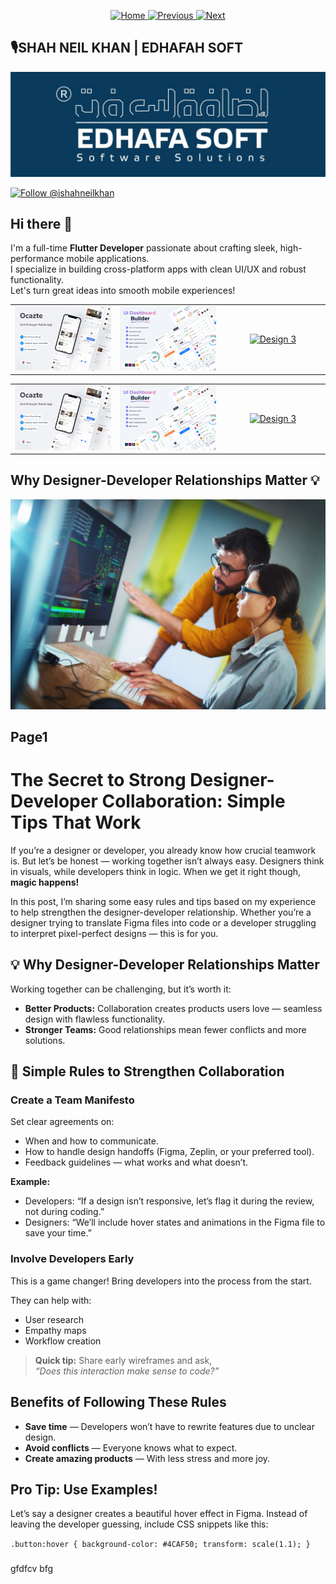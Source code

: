 
<p align="center">
  <a href="https://github.com/ishahneilkhan" target="_blank">
    <img src="https://img.shields.io/badge/Home-6f42c1?style=for-the-badge&logo=github&logoColor=white" alt="Home" />
  </a>
  <a href="https://github.com/ishahneilkhan/Assignments" target="_blank">
    <img src="https://img.shields.io/badge/Previous-555555?style=for-the-badge&logo=arrow-left&logoColor=white" alt="Previous" />
  </a>
  <a href="https://github.com/ishahneilkhan/gallery" target="_blank">
    <img src="https://img.shields.io/badge/Next-1E40AF?style=for-the-badge&logo=arrow-right&logoColor=white" alt="Next" />
  </a>
</p>


## 🎙️SHAH NEIL KHAN | EDHAFAH SOFT

![Cover](https://github.com/ishahneilkhan/Gallery/blob/main/cover%20es01.svg)



[![Follow @ishahneilkhan](https://img.shields.io/badge/Follow-@ishahneilkhan-black?style=for-the-badge&logo=github)](https://github.com/ishahneilkhan)



## Hi there 👋

I'm a full-time **Flutter Developer** passionate about crafting sleek, high-performance mobile applications.  
I specialize in building cross-platform apps with clean UI/UX and robust functionality.  
Let's turn great ideas into smooth mobile experiences!







<table>
  <tr>
    <td align="center" width="33%">
      <a href="https://github.com/ishahneilkhan/Gallery/blob/main/Frame%2034.svg" target="_blank">
        <img src="https://raw.githubusercontent.com/ishahneilkhan/Gallery/main/Frame%2034.svg" alt="Design 1" width="250" />
      </a>
    </td>
    <td align="center" width="33%">
      <a href="https://github.com/ishahneilkhan/Gallery/blob/main/Frame%2035.svg" target="_blank">
        <img src="https://raw.githubusercontent.com/ishahneilkhan/Gallery/main/Frame%2035.svg" alt="Design 2" width="250" />
      </a>
    </td>
    <td align="center" width="33%">
      <a href="https://github.com/ishahneilkhan/Gallery/blob/main/Frame%2036.svg" target="_blank">
        <img src="https://raw.githubusercontent.com/ishahneilkhan/Gallery/main/Frame%2036.svg" alt="Design 3" width="250" />
      </a>
    </td>
  </tr>
</table>


<table>
  <tr>
    <td align="center" width="33%">
      <a href="https://github.com/ishahneilkhan/Gallery/blob/main/Frame%2034.svg" target="_blank">
        <img src="https://raw.githubusercontent.com/ishahneilkhan/Gallery/main/Frame%2034.svg" alt="Design 1" width="250" />
      </a>
    </td>
    <td align="center" width="33%">
      <a href="https://github.com/ishahneilkhan/Gallery/blob/main/Frame%2035.svg" target="_blank">
        <img src="https://raw.githubusercontent.com/ishahneilkhan/Gallery/main/Frame%2035.svg" alt="Design 2" width="250" />
      </a>
    </td>
    <td align="center" width="33%">
      <a href="https://github.com/ishahneilkhan/Gallery/blob/main/Frame%2036.svg" target="_blank">
        <img src="https://raw.githubusercontent.com/ishahneilkhan/Gallery/main/Frame%2036.svg" alt="Design 3" width="250" />
      </a>
    </td>
  </tr>
</table>






## Why Designer-Developer Relationships Matter 💡

<p align="center">
  <img src="https://github.com/ishahneilkhan/Gallery/raw/main/Cover%2011.svg" alt="Designer Developer Collaboration Cover" />
</p>



## Page1

# The Secret to Strong Designer-Developer Collaboration: Simple Tips That Work

If you’re a designer or developer, you already know how crucial teamwork is. But let’s be honest — working together isn’t always easy. Designers think in visuals, while developers think in logic. When we get it right though, **magic happens!**

In this post, I’m sharing some easy rules and tips based on my experience to help strengthen the designer-developer relationship. Whether you’re a designer trying to translate Figma files into code or a developer struggling to interpret pixel-perfect designs — this is for you.



## 💡 Why Designer-Developer Relationships Matter

Working together can be challenging, but it’s worth it:

- **Better Products:** Collaboration creates products users love — seamless design with flawless functionality.
- **Stronger Teams:** Good relationships mean fewer conflicts and more solutions.


## 🔗 Simple Rules to Strengthen Collaboration

###  Create a Team Manifesto
Set clear agreements on:

- When and how to communicate.
- How to handle design handoffs (Figma, Zeplin, or your preferred tool).
- Feedback guidelines — what works and what doesn’t.

**Example:**
- Developers: “If a design isn’t responsive, let’s flag it during the review, not during coding.”
- Designers: “We’ll include hover states and animations in the Figma file to save your time.”


###  Involve Developers Early
This is a game changer! Bring developers into the process from the start.

They can help with:

- User research
- Empathy maps
- Workflow creation

> **Quick tip:** Share early wireframes and ask,  
> *“Does this interaction make sense to code?”*


##  Benefits of Following These Rules

- **Save time** — Developers won’t have to rewrite features due to unclear design.
- **Avoid conflicts** — Everyone knows what to expect.
- **Create amazing products** — With less stress and more joy.



##  Pro Tip: Use Examples!

Let’s say a designer creates a beautiful hover effect in Figma. Instead of leaving the developer guessing, include CSS snippets like this:


``.button:hover {
  background-color: #4CAF50;
  transform: scale(1.1);
}``


### 
gfdfcv bfg
